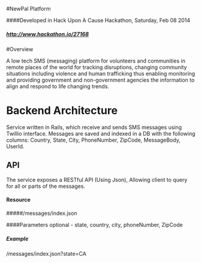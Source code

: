 #NewPal Platform

####Developed in Hack Upon A Cause Hackathon, Saturday, Feb 08 2014
##### http://www.hackathon.io/27168
#Overview

A low tech SMS (messaging) platform for volunteers and communities in remote places of the world
for tracking disruptions, changing community situations including violence and human trafficking 
thus enabling monitoring and providing government and non-government agencies the information 
to align and respond to life changing trends.


# Backend Architecture 

Service written in Rails, which receive and sends SMS messages using Twillio interface.
Messages are saved and indexed in a DB with the following columns:
Country, State, City, PhoneNumber, ZipCode, MessageBody, UserId. 

## API

The service exposes a RESTful API (Using Json), Allowing client to query for all or parts of the messages.


#### Resource  
#####/messages/index.json

####Parameters
optional - state, country, city, phoneNumber, ZipCode

##### Example
/messages/index.json?state=CA


